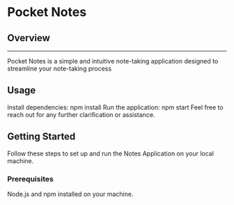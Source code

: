 <h1>Pocket Notes</h1>

<h2>Overview</h2>
<hr>
<p>Pocket Notes is a simple and intuitive note-taking application designed to streamline your note-taking process</p>

<h2>Usage</h2>
Install dependencies: npm install
Run the application: npm start
Feel free to reach out for any further clarification or assistance.

<h2>Getting Started</h2>
<p>Follow these steps to set up and run the Notes Application on your local machine.</p>

<h3>Prerequisites</h3>
<p>Node.js and npm installed on your machine.</p>
